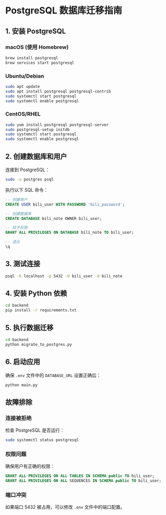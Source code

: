 # PostgreSQL 数据库迁移指南

## 1. 安装 PostgreSQL

### macOS (使用 Homebrew)
```bash
brew install postgresql
brew services start postgresql
```

### Ubuntu/Debian
```bash
sudo apt update
sudo apt install postgresql postgresql-contrib
sudo systemctl start postgresql
sudo systemctl enable postgresql
```

### CentOS/RHEL
```bash
sudo yum install postgresql postgresql-server
sudo postgresql-setup initdb
sudo systemctl start postgresql
sudo systemctl enable postgresql
```

## 2. 创建数据库和用户

连接到 PostgreSQL：
```bash
sudo -u postgres psql
```

执行以下 SQL 命令：
```sql
-- 创建用户
CREATE USER bili_user WITH PASSWORD 'bili_password';

-- 创建数据库
CREATE DATABASE bili_note OWNER bili_user;

-- 授予权限
GRANT ALL PRIVILEGES ON DATABASE bili_note TO bili_user;

-- 退出
\q
```

## 3. 测试连接

```bash
psql -h localhost -p 5432 -U bili_user -d bili_note
```

## 4. 安装 Python 依赖

```bash
cd backend
pip install -r requirements.txt
```

## 5. 执行数据迁移

```bash
cd backend
python migrate_to_postgres.py
```

## 6. 启动应用

确保 `.env` 文件中的 `DATABASE_URL` 设置正确后：

```bash
python main.py
```

## 故障排除

### 连接被拒绝
检查 PostgreSQL 是否运行：
```bash
sudo systemctl status postgresql
```

### 权限问题
确保用户有正确的权限：
```sql
GRANT ALL PRIVILEGES ON ALL TABLES IN SCHEMA public TO bili_user;
GRANT ALL PRIVILEGES ON ALL SEQUENCES IN SCHEMA public TO bili_user;
```

### 端口冲突
如果端口 5432 被占用，可以修改 `.env` 文件中的端口配置。